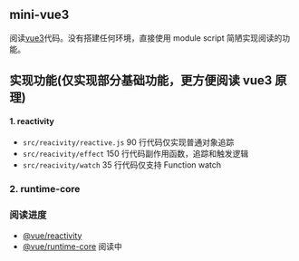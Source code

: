 ## mini-vue3

阅读[vue3](https://github.com/vuejs/vue-next)代码。没有搭建任何环境，直接使用 module script 简陋实现阅读的功能。

## 实现功能(仅实现部分基础功能，更方便阅读 vue3 原理)

#### 1. reactivity

- `src/reacivity/reactive.js` 90 行代码仅实现普通对象追踪
- `src/reacivity/effect` 150 行代码副作用函数，追踪和触发逻辑
- `src/reacivity/watch` 35 行代码仅支持 Function watch

### 2. runtime-core

### 阅读进度

- [@vue/reactivity](https://github.com/vuejs/vue-next/tree/master/packages/reactivity)
- [@vue/runtime-core](https://github.com/vuejs/vue-next/tree/master/packages/runtime-core) 阅读中
